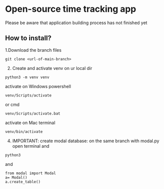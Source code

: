 # Open-source time tracking app

Please be aware that application building process has not finished yet

## How to install?

1.Download the branch files
```
git clone <url-of-main-branch>
```
2. Create and activate venv on ur local dir

```
python3 -m venv venv

```
activate on Windows powershell

```
venv/Scripts/activate

```
or cmd 
```
venv/Scripts/activate.bat
```
activate on Mac terminal

```
venv/bin/activate

```
4. IMPORTANT: create modal database:
on the same branch with modal.py open terminal and
```
python3
```
and

```
from modal import Modal
a= Modal()
a.create_table()
```



